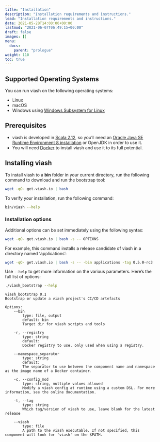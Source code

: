 ```yaml
---
title: "Installation"
description: "Installation requirements and instructions."
lead: "Installation requirements and instructions."
date: 2021-05-28T14:00:00+00:00
lastmod: "2021-06-07T06:49:15+00:00"
draft: false
images: []
menu:
  docs:
    parent: "prologue"
weight: 110
toc: true
---
```




## Supported Operating Systems

You can run viash on the following operating systems:

-   Linux
-   macOS
-   Windows using [Windows Subsystem for
    Linux](https://docs.microsoft.com/en-us/windows/wsl/install-win10)

## Prerequisites

-   viash is developed in [Scala 2.12](https://www.scala-lang.org/), so
    you’ll need an [Oracle Java SE Runtime Environment 8
    installation](https://www.oracle.com/java/technologies/javase-jre8-downloads.html)
    or OpenJDK in order to use it.
-   You will need [Docker](https://docs.docker.com/get-docker/) to
    install viash and use it to its full potential.

## Installing viash

To install viash to a **bin** folder in your current directory, run the
following command to download and run the bootstrap tool:

``` bash
wget -qO- get.viash.io | bash
```

To verify your installation, run the following command:

``` bash
bin/viash --help
```

### Installation options

Additional options can be set immediately using the following syntax:

``` bash
wget -qO- get.viash.io | bash -s -- OPTIONS
```

For example, this command installs a release candidate of viash in a
directory named ‘applications’:

``` bash
wget -qO- get.viash.io | bash -s -- -bin applications -tag 0.5.0-rc3
```

Use `--help` to get more information on the various parameters. Here’s
the full list of options:

``` bash
./viash_bootstrap --help
```

    viash_bootstrap 0.1
    Bootstrap or update a viash project's CI/CD artefacts

    Options:
        --bin
            type: file, output
            default: bin
            Target dir for viash scripts and tools

        -r, --registry
            type: string
            default: 
            Docker registry to use, only used when using a registry.

        --namespace_separator
            type: string
            default: _
            The separator to use between the component name and namespace as the image name of a Docker container.

        -c, --config_mod
            type: string, multiple values allowed
            Modify a viash config at runtime using a custom DSL. For more information, see the online documentation.

        -t, --tag
            type: string
            Which tag/version of viash to use, leave blank for the latest release

        --viash
            type: file
            A path to the viash executable. If not specified, this component will look for 'viash' on the $PATH.
